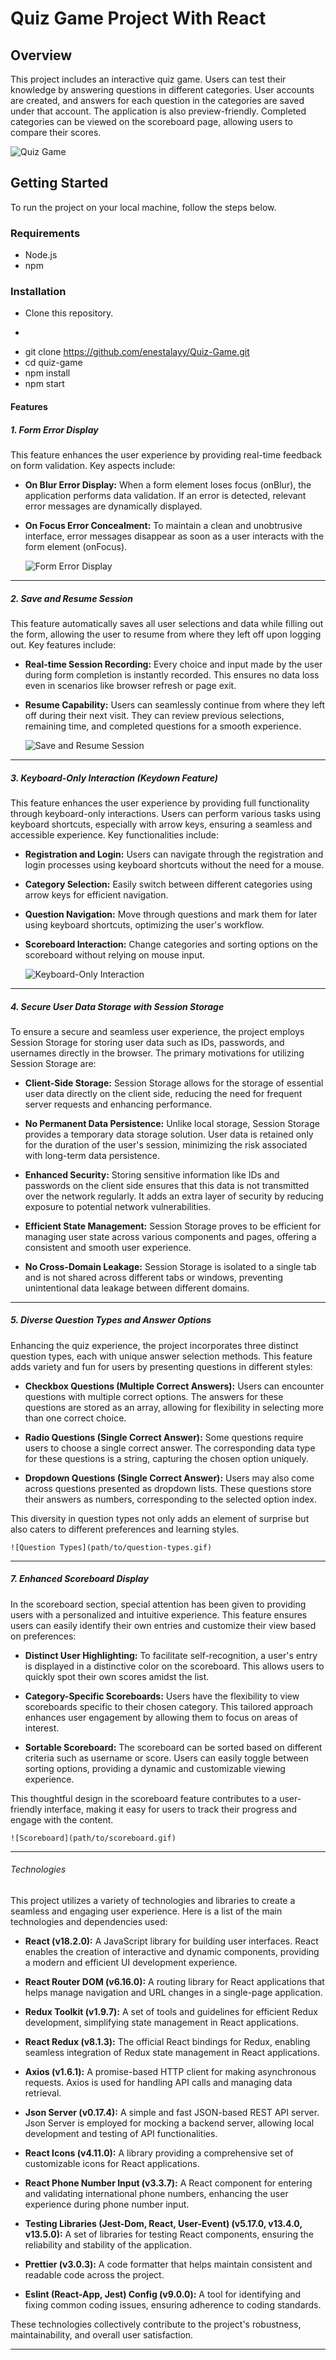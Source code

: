 # Quiz Game Project With React

## Overview
This project includes an interactive quiz game. Users can test their knowledge by answering questions in different categories. User accounts are created, and answers for each question in the categories are saved under that account. The application is also preview-friendly. Completed categories can be viewed on the scoreboard page, allowing users to compare their scores.

![Quiz Game](src/gif/quiz-game.gif)

## Getting Started

To run the project on your local machine, follow the steps below.

### Requirements

- Node.js
- npm

### Installation

- Clone this repository.
- ```bash
- git clone https://github.com/enestalayy/Quiz-Game.git
- cd quiz-game
- npm install
- npm start

#### Features

##### 1. Form Error Display

This feature enhances the user experience by providing real-time feedback on form validation. Key aspects include:

- **On Blur Error Display:** When a form element loses focus (onBlur), the application performs data validation. If an error is detected, relevant error messages are dynamically displayed.

- **On Focus Error Concealment:**  To maintain a clean and unobtrusive interface, error messages disappear as soon as a user interacts with the form element (onFocus).

    ![Form Error Display](src/gif/form-errors.gif)

---

##### 2. Save and Resume Session

This feature automatically saves all user selections and data while filling out the form, allowing the user to resume from where they left off upon logging out. Key features include:

- **Real-time Session Recording:** Every choice and input made by the user during form completion is instantly recorded. This ensures no data loss even in scenarios like browser refresh or page exit.

- **Resume Capability:** Users can seamlessly continue from where they left off during their next visit. They can review previous selections, remaining time, and completed questions for a smooth experience.

    ![Save and Resume Session](src/gif/form-errors.gif)

---

##### 3. Keyboard-Only Interaction (Keydown Feature)

This feature enhances the user experience by providing full functionality through keyboard-only interactions. Users can perform various tasks using keyboard shortcuts, especially with arrow keys, ensuring a seamless and accessible experience. Key functionalities include:

- **Registration and Login:** Users can navigate through the registration and login processes using keyboard shortcuts without the need for a mouse.

- **Category Selection:** Easily switch between different categories using arrow keys for efficient navigation.

- **Question Navigation:** Move through questions and mark them for later using keyboard shortcuts, optimizing the user's workflow.

- **Scoreboard Interaction:** Change categories and sorting options on the scoreboard without relying on mouse input.

    ![Keyboard-Only Interaction](path/to/keyboard-only-interaction.gif)

---

##### 4. Secure User Data Storage with Session Storage

To ensure a secure and seamless user experience, the project employs Session Storage for storing user data such as IDs, passwords, and usernames directly in the browser. The primary motivations for utilizing Session Storage are:

- **Client-Side Storage:** Session Storage allows for the storage of essential user data directly on the client side, reducing the need for frequent server requests and enhancing performance.

- **No Permanent Data Persistence:** Unlike local storage, Session Storage provides a temporary data storage solution. User data is retained only for the duration of the user's session, minimizing the risk associated with long-term data persistence.

- **Enhanced Security:** Storing sensitive information like IDs and passwords on the client side ensures that this data is not transmitted over the network regularly. It adds an extra layer of security by reducing exposure to potential network vulnerabilities.

- **Efficient State Management:** Session Storage proves to be efficient for managing user state across various components and pages, offering a consistent and smooth user experience.

- **No Cross-Domain Leakage:** Session Storage is isolated to a single tab and is not shared across different tabs or windows, preventing unintentional data leakage between different domains.

---

##### 5. Diverse Question Types and Answer Options

Enhancing the quiz experience, the project incorporates three distinct question types, each with unique answer selection methods. This feature adds variety and fun for users by presenting questions in different styles:

- **Checkbox Questions (Multiple Correct Answers):** Users can encounter questions with multiple correct options. The answers for these questions are stored as an array, allowing for flexibility in selecting more than one correct choice.

- **Radio Questions (Single Correct Answer):** Some questions require users to choose a single correct answer. The corresponding data type for these questions is a string, capturing the chosen option uniquely.

- **Dropdown Questions (Single Correct Answer):** Users may also come across questions presented as dropdown lists. These questions store their answers as numbers, corresponding to the selected option index.

This diversity in question types not only adds an element of surprise but also caters to different preferences and learning styles.

    ![Question Types](path/to/question-types.gif)

---

##### 7. Enhanced Scoreboard Display

In the scoreboard section, special attention has been given to providing users with a personalized and intuitive experience. This feature ensures users can easily identify their own entries and customize their view based on preferences:

- **Distinct User Highlighting:** To facilitate self-recognition, a user's entry is displayed in a distinctive color on the scoreboard. This allows users to quickly spot their own scores amidst the list.

- **Category-Specific Scoreboards:** Users have the flexibility to view scoreboards specific to their chosen category. This tailored approach enhances user engagement by allowing them to focus on areas of interest.

- **Sortable Scoreboard:** The scoreboard can be sorted based on different criteria such as username or score. Users can easily toggle between sorting options, providing a dynamic and customizable viewing experience.

This thoughtful design in the scoreboard feature contributes to a user-friendly interface, making it easy for users to track their progress and engage with the content.

    ![Scoreboard](path/to/scoreboard.gif)

---

###### Technologies

This project utilizes a variety of technologies and libraries to create a seamless and engaging user experience. Here is a list of the main technologies and dependencies used:

- **React (v18.2.0):** A JavaScript library for building user interfaces. React enables the creation of interactive and dynamic components, providing a modern and efficient UI development experience.

- **React Router DOM (v6.16.0):** A routing library for React applications that helps manage navigation and URL changes in a single-page application.

- **Redux Toolkit (v1.9.7):** A set of tools and guidelines for efficient Redux development, simplifying state management in React applications.

- **React Redux (v8.1.3):** The official React bindings for Redux, enabling seamless integration of Redux state management in React applications.

- **Axios (v1.6.1):** A promise-based HTTP client for making asynchronous requests. Axios is used for handling API calls and managing data retrieval.

- **Json Server (v0.17.4):** A simple and fast JSON-based REST API server. Json Server is employed for mocking a backend server, allowing local development and testing of API functionalities.

- **React Icons (v4.11.0):** A library providing a comprehensive set of customizable icons for React applications.

- **React Phone Number Input (v3.3.7):** A React component for entering and validating international phone numbers, enhancing the user experience during phone number input.

- **Testing Libraries (Jest-Dom, React, User-Event) (v5.17.0, v13.4.0, v13.5.0):** A set of libraries for testing React components, ensuring the reliability and stability of the application.

- **Prettier (v3.0.3):** A code formatter that helps maintain consistent and readable code across the project.

- **Eslint (React-App, Jest) Config (v9.0.0):** A tool for identifying and fixing common coding issues, ensuring adherence to coding standards.

These technologies collectively contribute to the project's robustness, maintainability, and overall user satisfaction.

---